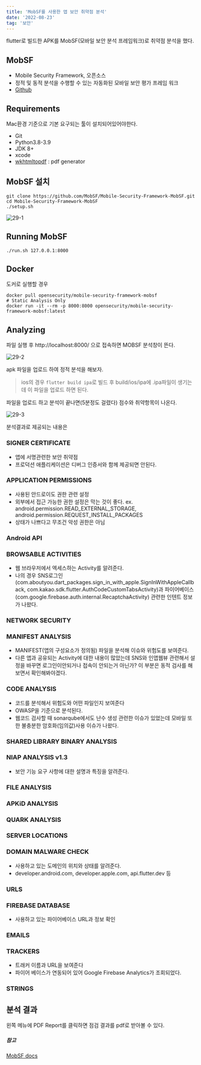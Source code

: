 ```yaml
---
title: 'MobSF를 사용한 앱 보안 취약점 분석'
date: '2022-08-23'
tag: '보안'
---
```


flutter로 빌드한 APK를 MobSF(모바일 보안 분석 프레임워크)로 취약점 분석을 했다.

## MobSF

- Mobile Security Framework, 오픈소스
- 정적 및 동적 분석을 수행할 수 있는 자동화된 모바일 보안 평가 프레임 워크
- [Github](https://github.com/MobSF/Mobile-Security-Framework-MobSF)

## Requirements

Mac환경 기준으로 기본 요구되는 툴이 설치되어있어야한다.

- Git
- Python3.8-3.9
- JDK 8+
- xcode
- [wkhtmltopdf](https://wkhtmltopdf.org/downloads.html) : pdf generator

## MobSF 설치

```
git clone https://github.com/MobSF/Mobile-Security-Framework-MobSF.git
cd Mobile-Security-Framework-MobSF
./setup.sh
```

![29-1](https://user-images.githubusercontent.com/60374596/186075550-13cb0bdc-3409-460c-944b-74f8c1d31447.png)

## Running MobSF

```
./run.sh 127.0.0.1:8000
```

## Docker

도커로 실행할 경우

```
docker pull opensecurity/mobile-security-framework-mobsf
# Static Analysis Only
docker run -it --rm -p 8000:8000 opensecurity/mobile-security-framework-mobsf:latest
```

## Analyzing

파일 실행 후 http://localhost:8000/ 으로 접속하면 MOBSF 분석창이 뜬다.

![29-2](https://user-images.githubusercontent.com/60374596/186075554-8fd0a2f6-4b7e-4073-8d40-33da782fcf4b.png)

apk 파일을 업로드 하여 정적 분석을 해보자.

> ios의 경우 `flutter build ipa`로 빌드 후 build/ios/ipa에 .ipa파일이 생기는데 이 파일을 업로드 하면 된다.

파일을 업로드 하고 분석이 끝나면(5분정도 걸렸다) 점수와 취약항목이 나온다.

![29-3](https://user-images.githubusercontent.com/60374596/186075565-eaa19a15-d702-4239-8663-4070695acb72.png)

분석결과로 제공되는 내용은

### SIGNER CERTIFICATE

- 앱에 서명관련한 보안 취약점
- 프로덕션 애플리케이션은 디버그 인증서와 함께 제공되면 안된다.

### APPLICATION PERMISSIONS

- 사용된 안드로이도 권한 관련 설정
- 외부에서 접근 가능한 권한 설정은 막는 것이 좋다. ex. android.permission.READ_EXTERNAL_STORAGE, android.permission.REQUEST_INSTALL_PACKAGES
- 상태가 나쁘다고 무조건 악성 권한은 아님

### Android API

### BROWSABLE ACTIVITIES

- 웹 브라우저에서 엑세스하는 Activity를 알려준다.
- 나의 경우 SNS로그인(com.aboutyou.dart_packages.sign_in_with_apple.SignInWithAppleCallback, com.kakao.sdk.flutter.AuthCodeCustomTabsActivity)과 파이어베이스(com.google.firebase.auth.internal.RecaptchaActivity) 관련한 인텐트 정보가 나왔다.

### NETWORK SECURITY

### MANIFEST ANALYSIS

- MANIFEST(앱의 구성요소가 정의됨) 파일을 분석해 이슈와 위험도를 보여준다.
- 다른 앱과 공유되는 Activity에 대한 내용이 많았는데 SNS와 인앱웹뷰 관련해서 설정을 바꾸면 로그인이안되거나 접속이 안되는거 아닌가? 이 부분은 동적 검사를 해보면서 확인해봐야겠다.

### CODE ANALYSIS

- 코드를 분석해서 위험도와 어떤 파일인지 보여준다
- OWASP을 기준으로 분석된다.
- 웹코드 검사할 때 sonarqube에서도 난수 생성 관련한 이슈가 있었는데 모바일 또한 불충분한 암호화(임의값)사용 이슈가 나왔다.

### SHARED LIBRARY BINARY ANALYSIS

### NIAP ANALYSIS v1.3

- 보안 기능 요구 사항에 대한 설명과 특징을 알려준다.

### FILE ANALYSIS

### APKiD ANALYSIS

### QUARK ANALYSIS

### SERVER LOCATIONS

### DOMAIN MALWARE CHECK

- 사용하고 있는 도메인의 위치와 상태를 알려준다.
- developer.android.com, developer.apple.com, api.flutter.dev 등

### URLS

### FIREBASE DATABASE

- 사용하고 있는 파이어베이스 URL과 정보 확인

### EMAILS

### TRACKERS

- 트래커 이름과 URL을 보여준다
- 파이어 베이스가 연동되어 있어 Google Firebase Analytics가 조회되었다.

### STRINGS

## 분석 결과

왼쪽 메뉴에 PDF Report를 클릭하면 점검 결과를 pdf로 받아볼 수 있다.

##### 참고

[MobSF docs](https://mobsf.github.io/docs/#/)
